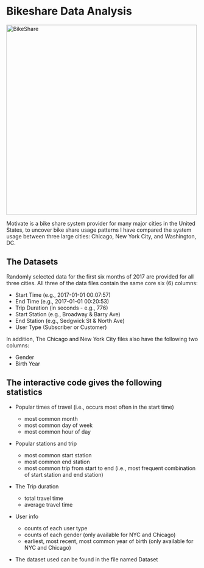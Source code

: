# Bikeshare Data Analysis

<img align="center" alt="BikeShare" width="500" src="https://video.udacity-data.com/topher/2018/March/5aa7718d_divvy/divvy.jpg">

 Motivate is a bike share system provider for many major cities in the United States, to uncover bike share usage patterns I have compared the system usage between three large cities: Chicago, New York City, and Washington, DC.

## The Datasets
Randomly selected data for the first six months of 2017 are provided for all three cities. All three of the data files contain the same core six (6) columns:

* Start Time (e.g., 2017-01-01 00:07:57)
* End Time (e.g., 2017-01-01 00:20:53)
* Trip Duration (in seconds - e.g., 776)
* Start Station (e.g., Broadway & Barry Ave)
* End Station (e.g., Sedgwick St & North Ave)
* User Type (Subscriber or Customer)

In addition, The Chicago and New York City files also have the following two columns:

* Gender
* Birth Year

## The interactive code gives the following statistics
* Popular times of travel (i.e., occurs most often in the start time)

   * most common month
   * most common day of week
   * most common hour of day
* Popular stations and trip

   * most common start station
   * most common end station
   * most common trip from start to end (i.e., most frequent combination of start station and end station)
* The Trip duration

   * total travel time
   * average travel time
* User info

   * counts of each user type
   * counts of each gender (only available for NYC and Chicago)
   * earliest, most recent, most common year of birth (only available for NYC and Chicago)
   
- The dataset used can be found in the file named Dataset
